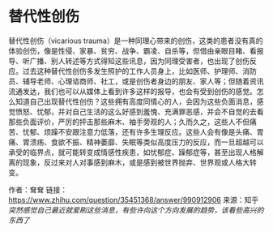 # 替代性创伤
替代性创伤（vicarious trauma）是一种同理心带来的创伤，这类的患者没有真的体验创伤，像是性侵、家暴、贫穷、战争、霸凌、自杀等，但借由亲眼目睹、看报导、听广播、别人转述等方式得知这些讯息，因为同理受害者，也出现了创伤反应。过去这种替代性创伤多发生照护的工作人员身上，比如医师、护理师、消防员、辅导老师、心理谘商师、社工，或是创伤者身边的朋友、家人等；但随着资讯流通发达，我们也可以从媒体上看到许多这样的报导，也会有受到创伤的感觉。怎么知道自己出现替代性创伤？这些拥有高度同情心的人，会因为这些负面消息，感觉愤怒、忧郁，并对自己生活的这么好感到羞愧、充满罪恶感，并会不自觉的去看那些负面评价，严厉的抨击那些麻木、袖手旁观的人；久而久之，这些人不但痛苦、忧郁、烦躁不安跟注意力低落，还有许多生理反应。这些人会有像是头痛、胃痛、胃溃疡、食欲不振、精神萎靡、失眠等类似高度压力的反应，而一旦超越可以承受的临界点，就可能转变成情感性疾患，如忧郁症、躁郁症等，甚至出现人格解离的现象，反过来对人对事感到麻木，或是感到被世界抛弃、世界观或人格大转变。

作者：耷耷
链接：https://www.zhihu.com/question/35451368/answer/990912906
来源：知乎    
*突然感觉自己最近就爱刷这些消息，有些许向这个方向发展的趋势，该看些高兴的东西了*
